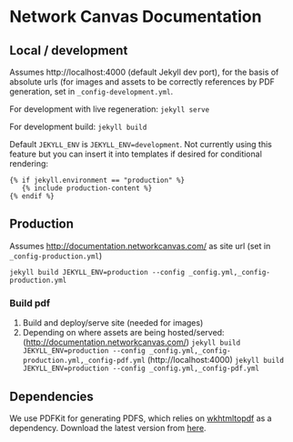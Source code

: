 # Network Canvas Documentation

## Local / development

Assumes http://localhost:4000 (default Jekyll dev port), for the basis of absolute urls (for images and assets to be correctly references by PDF generation, set in `_config-development.yml`.

For development with live regeneration:
`jekyll serve`

For development build:
`jekyll build`

Default `JEKYLL_ENV` is `JEKYLL_ENV=development`. Not currently using this feature but you can insert it into templates if desired for conditional rendering:

```
{% if jekyll.environment == "production" %}
   {% include production-content %}
{% endif %}
```

## Production

Assumes http://documentation.networkcanvas.com/ as site url (set in `_config-production.yml`)

`jekyll build JEKYLL_ENV=production --config _config.yml,_config-production.yml`

### Build pdf

1. Build and deploy/serve site (needed for images)
1. Depending on where assets are being hosted/served:
   (http://documentation.networkcanvas.com/)
  `jekyll build JEKYLL_ENV=production --config _config.yml,_config-production.yml,_config-pdf.yml`
   (http://localhost:4000)
  `jekyll build JEKYLL_ENV=production --config _config.yml,_config-pdf.yml`

## Dependencies

We use PDFKit for generating PDFS, which relies on  [wkhtmltopdf](https://wkhtmltopdf.org/) as a dependency. Download the latest version from [here](https://wkhtmltopdf.org/downloads.html).
